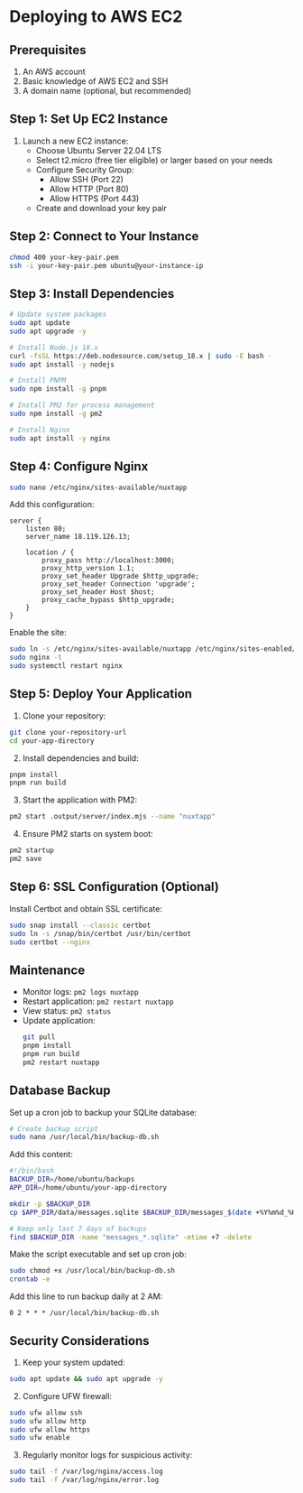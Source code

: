 # Deploying to AWS EC2

## Prerequisites

1. An AWS account
2. Basic knowledge of AWS EC2 and SSH
3. A domain name (optional, but recommended)

## Step 1: Set Up EC2 Instance

1. Launch a new EC2 instance:
   - Choose Ubuntu Server 22.04 LTS
   - Select t2.micro (free tier eligible) or larger based on your needs
   - Configure Security Group:
     - Allow SSH (Port 22)
     - Allow HTTP (Port 80)
     - Allow HTTPS (Port 443)
   - Create and download your key pair

## Step 2: Connect to Your Instance

```bash
chmod 400 your-key-pair.pem
ssh -i your-key-pair.pem ubuntu@your-instance-ip
```

## Step 3: Install Dependencies

```bash
# Update system packages
sudo apt update
sudo apt upgrade -y

# Install Node.js 18.x
curl -fsSL https://deb.nodesource.com/setup_18.x | sudo -E bash -
sudo apt install -y nodejs

# Install PNPM
sudo npm install -g pnpm

# Install PM2 for process management
sudo npm install -g pm2

# Install Nginx
sudo apt install -y nginx
```

## Step 4: Configure Nginx

```bash
sudo nano /etc/nginx/sites-available/nuxtapp
```

Add this configuration:

```nginx
server {
    listen 80;
    server_name 18.119.126.13;

    location / {
        proxy_pass http://localhost:3000;
        proxy_http_version 1.1;
        proxy_set_header Upgrade $http_upgrade;
        proxy_set_header Connection 'upgrade';
        proxy_set_header Host $host;
        proxy_cache_bypass $http_upgrade;
    }
}
```

Enable the site:

```bash
sudo ln -s /etc/nginx/sites-available/nuxtapp /etc/nginx/sites-enabled/
sudo nginx -t
sudo systemctl restart nginx
```

## Step 5: Deploy Your Application

1. Clone your repository:

```bash
git clone your-repository-url
cd your-app-directory
```

2. Install dependencies and build:

```bash
pnpm install
pnpm run build
```

3. Start the application with PM2:

```bash
pm2 start .output/server/index.mjs --name "nuxtapp"
```

4. Ensure PM2 starts on system boot:

```bash
pm2 startup
pm2 save
```

## Step 6: SSL Configuration (Optional)

Install Certbot and obtain SSL certificate:

```bash
sudo snap install --classic certbot
sudo ln -s /snap/bin/certbot /usr/bin/certbot
sudo certbot --nginx
```

## Maintenance

- Monitor logs: `pm2 logs nuxtapp`
- Restart application: `pm2 restart nuxtapp`
- View status: `pm2 status`
- Update application:
  ```bash
  git pull
  pnpm install
  pnpm run build
  pm2 restart nuxtapp
  ```

## Database Backup

Set up a cron job to backup your SQLite database:

```bash
# Create backup script
sudo nano /usr/local/bin/backup-db.sh
```

Add this content:

```bash
#!/bin/bash
BACKUP_DIR=/home/ubuntu/backups
APP_DIR=/home/ubuntu/your-app-directory

mkdir -p $BACKUP_DIR
cp $APP_DIR/data/messages.sqlite $BACKUP_DIR/messages_$(date +%Y%m%d_%H%M%S).sqlite

# Keep only last 7 days of backups
find $BACKUP_DIR -name "messages_*.sqlite" -mtime +7 -delete
```

Make the script executable and set up cron job:

```bash
sudo chmod +x /usr/local/bin/backup-db.sh
crontab -e
```

Add this line to run backup daily at 2 AM:

```
0 2 * * * /usr/local/bin/backup-db.sh
```

## Security Considerations

1. Keep your system updated:

```bash
sudo apt update && sudo apt upgrade -y
```

2. Configure UFW firewall:

```bash
sudo ufw allow ssh
sudo ufw allow http
sudo ufw allow https
sudo ufw enable
```

3. Regularly monitor logs for suspicious activity:

```bash
sudo tail -f /var/log/nginx/access.log
sudo tail -f /var/log/nginx/error.log
```
